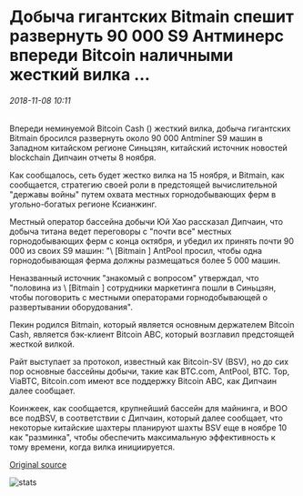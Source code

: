 # Добыча гигантских Bitmain спешит развернуть 90 000 S9 Антминерс впереди Bitcoin наличными жесткий вилка ...

###### 2018-11-08 10:11

Впереди неминуемой Bitcoin Cash () жесткий вилка, добыча гигантских Bitmain бросился развернуть около 90 000 Antminer S9 машин в Западном китайском регионе Синьцзян, китайский источник новостей blockchain Дипчаин отчеты 8 ноября.

Как сообщалось, сеть будет жестко вилка на 15 ноября, и Bitmain, как сообщается, стратегию своей роли в предстоящей вычислительной "державы войны" путем охвата местных горнодобывающих ферм в угольно-богатых регионе Ксианжинг.

Местный оператор бассейна добычи Юй Хао рассказал Дипчаин, что добыча титана ведет переговоры с "почти все" местных горнодобывающих ферм с конца октября, и убедил их принять почти 90 000 из своих S9 машин: "\ [Bitmain \] AntPool просил, чтобы одна горнодобывающая ферма должны размещаться более 5 000 машин.

Неназванный источник "знакомый с вопросом" утверждал, что "половина из \ [Bitmain \] сотрудники маркетинга пошли в Синьцзян, чтобы поговорить с местными операторами горнодобывающей о развертывании оборудования".

Пекин родился Bitmain, который является основным держателем Bitcoin Cash, является бэк-клиент Bitcoin ABC, который возглавил предстоящей жесткой вилкой.

Райт выступает за протокол, известный как Bitcoin-SV (BSV), но до сих пор основные бассейны добычи, такие как BTC.com, AntPool, BTC. Top, ViaBTC, Bitcoin.com имеют все поддержку Bitcoin ABC, как Дипчаин далее сообщает.

Коинжеек, как сообщается, крупнейший бассейн для майнинга, и ВОО все подBSV, в соответствии с Дипчаин, который далее сообщает, что некоторые китайские шахтеры планируют шахты BSV еще в ноябре 10 как "разминка", чтобы обеспечить максимальную эффективность к тому времени, когда вилка инициируется.

[Original source](https://cointelegraph.com/news/mining-giant-bitmain-hurries-to-deploy-90-000-s9-antminers-ahead-of-bitcoin-cash-hard-fork)

![stats](https://c.statcounter.com/11760860/0/a89fa40b/1/ "stats")